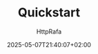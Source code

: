 ---
weight: 300
title: "Quickstart"
description: "A guide to getting up and running with Atomic Cloud."
icon: "rocket_launch"
date: "2025-05-07T21:40:07+02:00"
lastmod: "2025-05-07T21:40:07+02:00"
author: "HttpRafa"
draft: false
toc: true
tags: ["Starter", "Guide"]
categories: [""]
---